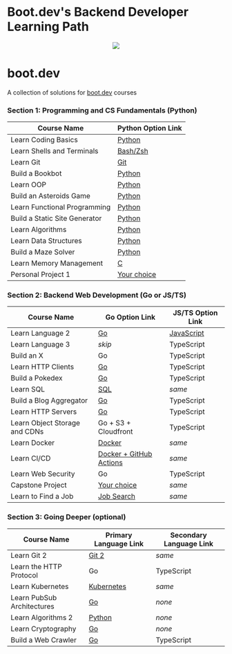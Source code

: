 # Boot.dev's Backend Developer Learning Path

<p align="center">
  <img src="https://github.com/bootdotdev/bootdev/assets/4583705/7a1184f1-bb43-45fa-a363-f18f8309056f" />
</p>

# boot.dev

A collection of solutions for [boot.dev](https://www.boot.dev) courses

### Section 1: Programming and CS Fundamentals (Python)

| Course Name                   | Python Option Link                                                       |
| ----------------------------- | ------------------------------------------------------------------------ |
| Learn Coding Basics           | [Python](https://www.boot.dev/courses/learn-python)                      |
| Learn Shells and Terminals    | [Bash/Zsh](https://www.boot.dev/courses/learn-shells-and-terminals)      |
| Learn Git                     | [Git](https://www.boot.dev/courses/learn-git)                            |
| Build a Bookbot               | [Python](https://www.boot.dev/courses/build-bookbot)                     |
| Learn OOP                     | [Python](https://www.boot.dev/courses/learn-object-oriented-programming) |
| Build an Asteroids Game       | [Python](https://www.boot.dev/courses/build-asteroids)                   |
| Learn Functional Programming  | [Python](https://www.boot.dev/courses/learn-functional-programming)      |
| Build a Static Site Generator | [Python](https://www.boot.dev/courses/build-static-site-generator)       |
| Learn Algorithms              | [Python](https://www.boot.dev/courses/learn-algorithms)                  |
| Learn Data Structures         | [Python](https://www.boot.dev/courses/learn-data-structures)             |
| Build a Maze Solver           | [Python](https://www.boot.dev/courses/build-maze-solver-python)          |
| Learn Memory Management       | [C](https://www.boot.dev/courses/learn-memory-management)                |
| Personal Project 1            | [Your choice](https://www.boot.dev/courses/build-personal-project-1)     |

### Section 2: Backend Web Development (Go or JS/TS)

| Course Name                   | Go Option Link                                                  | JS/TS Option Link                                       |
| ----------------------------- | --------------------------------------------------------------- | ------------------------------------------------------- |
| Learn Language 2              | [Go](https://boot.dev/courses/learn-golang)                     | [JavaScript](https://boot.dev/courses/learn-javascript) |
| Learn Language 3              | _skip_                                                          | TypeScript                                              |
| Build an X                    | Go                                                              | TypeScript                                              |
| Learn HTTP Clients            | [Go](https://boot.dev/courses/learn-http-clients-golang)        | TypeScript                                              |
| Build a Pokedex               | [Go](https://boot.dev/courses/build-pokedex-cli)                | TypeScript                                              |
| Learn SQL                     | [SQL](https://boot.dev/courses/learn-sql)                       | _same_                                                  |
| Build a Blog Aggregator       | [Go](https://boot.dev/courses/build-blog-aggregator)            | TypeScript                                              |
| Learn HTTP Servers            | [Go](https://boot.dev/courses/learn-http-servers)               | TypeScript                                              |
| Learn Object Storage and CDNs | Go + S3 + Cloudfront                                            | TypeScript                                              |
| Learn Docker                  | [Docker](https://boot.dev/courses/learn-docker)                 | _same_                                                  |
| Learn CI/CD                   | [Docker + GitHub Actions](https://boot.dev/courses/learn-ci-cd) | _same_                                                  |
| Learn Web Security            | Go                                                              | TypeScript                                              |
| Capstone Project              | [Your choice](https://boot.dev/courses/build-capstone-project)  | _same_                                                  |
| Learn to Find a Job           | [Job Search](https://www.boot.dev/courses/learn-job-search)     | _same_                                                  |

### Section 3: Going Deeper (optional)

| Course Name                | Primary Language Link                                        | Secondary Language Link |
| -------------------------- | ------------------------------------------------------------ | ----------------------- |
| Learn Git 2                | [Git 2](https://www.boot.dev/courses/learn-git-2)            | _same_                  |
| Learn the HTTP Protocol    | Go                                                           | TypeScript              |
| Learn Kubernetes           | [Kubernetes](https://www.boot.dev/courses/learn-kubernetes)  | _same_                  |
| Learn PubSub Architectures | [Go](https://www.boot.dev/courses/learn-pub-sub)             | _none_                  |
| Learn Algorithms 2         | [Python](https://boot.dev/courses/learn-advanced-algorithms) | _none_                  |
| Learn Cryptography         | [Go](https://boot.dev/courses/learn-cryptography)            | _none_                  |
| Build a Web Crawler        | [Go](https://www.boot.dev/courses/build-web-crawler-golang)  | TypeScript              |
